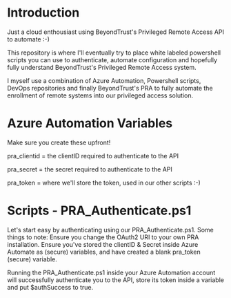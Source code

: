 # Introduction
Just a cloud enthousiast using BeyondTrust's Privileged Remote Access API to automate :-)

This repository is where I'll eventually try to place white labeled powershell scripts you can use to authenticate, automate configuration and hopefully fully understand BeyondTrust's Privileged Remote Access system.

I myself use a combination of Azure Automation, Powershell scripts, DevOps repositories and finally BeyondTrust's PRA to fully automate the enrollment of remote systems into our privileged access solution. 


# Azure Automation Variables
Make sure you create these upfront!

pra_clientid = the clientID required to authenticate to the API

pra_secret = the secret required to authenticate to the API

pra_token = where we'll store the token, used in our other scripts :-)


# Scripts - PRA_Authenticate.ps1
Let's start easy by authenticating using our PRA_Authenticate.ps1. Some things to note: Ensure you change the OAuth2 URI to your own PRA installation. Ensure you've stored the clientID & Secret inside Azure Automate as (secure) variables, and have created a blank pra_token (secure) variable.

Running the PRA_Authenticate.ps1 inside your Azure Automation account will successfully authenticate you to the API, store its token inside a variable and put $authSuccess to true. 
